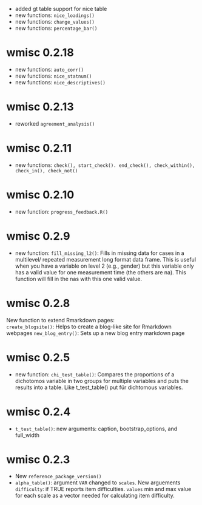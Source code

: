 
- added gt table support for nice table
- new functions: `nice_loadings()`
- new functions: `change_values()`
- new functions: `percentage_bar()`

# wmisc 0.2.18

- new functions: `auto_corr()`
- new functions: `nice_statnum()`
- new functions: `nice_descriptives()`

# wmisc 0.2.13

- reworked `agreement_analysis()`

# wmisc 0.2.11

- new functions: `check(), start_check(). end_check(), check_within(), check_in(), check_not()`

# wmisc 0.2.10

- new function: `progress_feedback.R()`

# wmisc 0.2.9

- new function: `fill_missing_l2()`: Fills in missing data for cases in a multilevel/ 
repeated measurement long format data frame. This is useful when you have a variable
on level 2 (e.g., gender) but this variable only has a valid value for one measurement time (the others are na). This function will fill in the nas with this one valid value.


# wmisc 0.2.8

New function to extend Rmarkdown pages:  
`create_blogsite()`: Helps to create a blog-like site for Rmarkdown webpages
`new_blog_entry()`: Sets up a new blog entry markdown page

# wmisc 0.2.5

- new function: `chi_test_table()`: Compares the proportions of a dichotomos variable in two groups for multiple variables and puts the results into a table. Like t_test_table() put für dichtomous variables.

# wmisc 0.2.4

- `t_test_table()`: new arguments: caption, bootstrap_options, and full_width

# wmisc 0.2.3

- New `reference_package_version()`
- `alpha_table()`: argument `VAR` changed to `scales`. New arguements `difficulty`: if TRUE reports item difficulties. `values` min and max value for each scale as a vector needed for calculating item difficulty.

